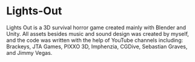 # Lights-Out

Lights Out is a 3D survival horror game created mainly with Blender and Unity. All assets besides music and sound design was created by myself, and the code was written with the help of YouTube channels including: Brackeys, JTA Games, PIXXO 3D, Imphenzia, CGDive, Sebastian Graves, and Jimmy Vegas.
